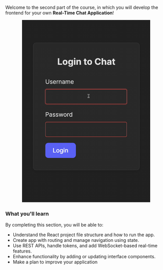 Welcome to the second part of the course, in which you will develop the frontend for your own **Real-Time Chat Application**!

<div style="text-align: center; width:100%; max-width: 400px; margin: 0 auto;">
<img src="images/great_msg.gif" alt="Messaging with the edu frontend">
</div>

### What you'll learn
By completing this section, you will be able to: 
- Understand the React project file structure and how to run the app.
- Create app with routing and manage navigation using state.
- Use REST APIs, handle tokens, and add WebSocket-based real-time features.
- Enhance functionality by adding or updating interface components.
- Make a plan to improve your application
